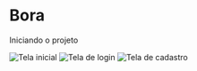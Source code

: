 # Bora
Iniciando o projeto


![Tela inicial](https://user-images.githubusercontent.com/61056410/171697194-f514c0cf-c6af-4d99-aaaf-ed82638d6157.png)
![Tela de login](https://user-images.githubusercontent.com/61056410/171697192-ac2ae463-32cc-4790-9913-a8c9aeb07877.png)
![Tela de cadastro](https://user-images.githubusercontent.com/61056410/171697185-9a1cad41-b75d-4f45-b952-6254f2e2ba9e.png)
